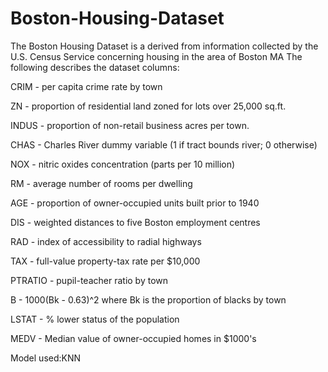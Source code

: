 # Boston-Housing-Dataset
The Boston Housing Dataset is a derived from information collected by the U.S. Census Service concerning housing in the area of Boston MA
 The following describes the dataset columns:

CRIM - per capita crime rate by town

ZN - proportion of residential land zoned for lots over 25,000 sq.ft.

INDUS - proportion of non-retail business acres per town.

CHAS - Charles River dummy variable (1 if tract bounds river; 0 otherwise)

NOX - nitric oxides concentration (parts per 10 million)

RM - average number of rooms per dwelling

AGE - proportion of owner-occupied units built prior to 1940

DIS - weighted distances to five Boston employment centres

RAD - index of accessibility to radial highways

TAX - full-value property-tax rate per $10,000

PTRATIO - pupil-teacher ratio by town

B - 1000(Bk - 0.63)^2 where Bk is the proportion of blacks by town

LSTAT - % lower status of the population

MEDV - Median value of owner-occupied homes in $1000's

Model used:KNN
